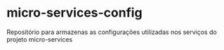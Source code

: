 # micro-services-config
Repositório para armazenas as configurações utilizadas nos serviços do projeto micro-services
